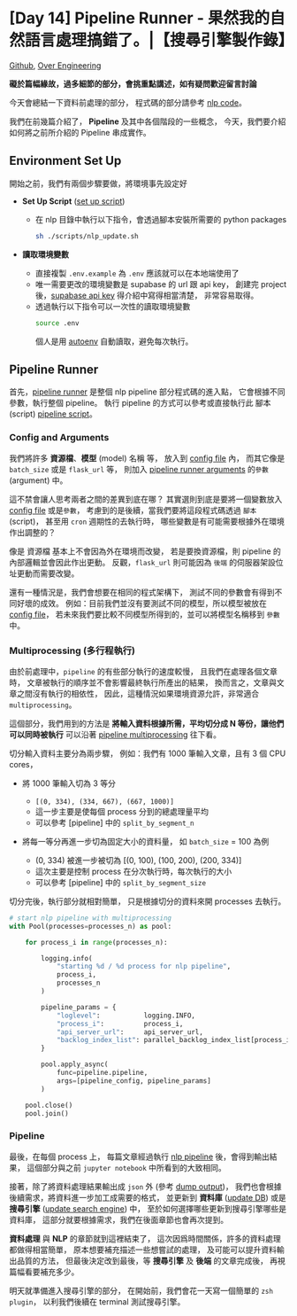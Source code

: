 # [Day 14] Pipeline Runner - 果然我的自然語言處理搞錯了。|【搜尋引擎製作錄】

[Github], [Over Engineering]

**礙於篇幅緣故，過多細節的部分，會挑重點講述，如有疑問歡迎留言討論**

今天會總結一下資料前處理的部分，
程式碼的部分請參考 [nlp code]。

我們在前幾篇介紹了，
**Pipeline** 及其中各個階段的一些概念，
今天，我們要介紹如何將之前所介紹的 Pipeline 串成實作。


## Environment Set Up
開始之前，我們有兩個步驟要做，將環境事先設定好

- **Set Up Script** ([set up script])
  - 在 nlp 目錄中執行以下指令，會透過腳本安裝所需要的 python packages
    ```bash
    sh ./scripts/nlp_update.sh
    ```

- **讀取環境變數**
  - 直接複製 `.env.example` 為 `.env` 應該就可以在本地端使用了
  - 唯一需要更改的環境變數是 supabase 的 url 跟 api key，
    創建完 project 後，[supabase api key] 得介紹中寫得相當清楚，
    非常容易取得。
  - 透過執行以下指令可以一次性的讀取環境變數
    ```bash
    source .env
    ```
    個人是用 [autoenv] 自動讀取，避免每次執行。


## Pipeline Runner
首先，[pipeline runner] 是整個 nlp pipeline 部分程式碼的進入點，
它會根據不同參數，執行整個 pipeline。
執行 pipeline 的方式可以參考或直接執行此 腳本 (script) [pipeline script]。

### Config and Arguments
我們將許多 **資源檔**、**模型** (model) 名稱 等，
放入到 [config file] 內，
而其它像是 `batch_size` 或是 `flask_url` 等，
則加入 [pipeline runner arguments] 的`參數` (argument) 中。

這不禁會讓人思考兩者之間的差異到底在哪？
其實選則到底是要將一個變數放入 [config file] 或是`參數`，
考慮到的是後續，當我們要將這段程式碼透過 `腳本` (script)，
甚至用 `cron` 週期性的去執行時，
哪些變數是有可能需要根據外在環境作出調整的？

像是 資源檔 基本上不會因為外在環境而改變，
若是要換資源檔，則 pipeline 的內部邏輯並會因此作出更動。
反觀，`flask_url` 則可能因為 `後端` 的伺服器架設位址更動而需要改變。

還有一種情況是，我們會想要在相同的程式架構下，
測試不同的參數會有得到不同好壞的成效。
例如：目前我們並沒有要測試不同的模型，所以模型被放在 [config file]，
若未來我們要比較不同模型所得到的，並可以將模型名稱移到 `參數` 中。

### Multiprocessing (多行程執行)
由於前處理中，`pipeline` 的有些部分執行的速度較慢，
且我們在處理各個文章時，
文章被執行的順序並不會影響最終執行所產出的結果，
換而言之，文章與文章之間沒有執行的相依性，
因此，這種情況如果環境資源允許，非常適合 `multiprocessing`。

這個部分，我們用到的方法是
**將輸入資料根據所需，平均切分成 N 等份，讓他們可以同時被執行**
可以沿著 [pipeline multiprocessing] 往下看。

切分輸入資料主要分為兩步驟，
例如：我們有 1000 筆輸入文章，且有 3 個 CPU cores，
- 將 1000 筆輸入切為 3 等分
    - `[(0, 334), (334, 667), (667, 1000)]`
    - 這一步主要是使每個 process 分到的總處理量平均
    - 可以參考 [pipeline] 中的 `split_by_segment_n`

- 將每一等分再進一步切為固定大小的資料量，
  如 `batch_size` = 100 為例
    - (0, 334) 被進一步被切為 [(0, 100), (100, 200), (200, 334)]
    - 這次主要是控制 process 在分次執行時，每次執行的大小
    - 可以參考 [pipeline] 中的 `split_by_segment_size`

切分完後，執行部分就相對簡單，
只是根據切分的資料來開 processes 去執行。
```python
# start nlp pipeline with multiprocessing
with Pool(processes=processes_n) as pool:

    for process_i in range(processes_n):

        logging.info(
            "starting %d / %d process for nlp pipeline",
            process_i,
            processes_n
        )

        pipeline_params = {
            "loglevel":           logging.INFO,
            "process_i":          process_i,
            "api_server_url":     api_server_url,
            "backlog_index_list": parallel_backlog_index_list[process_i]
        }

        pool.apply_async(
            func=pipeline.pipeline,
            args=[pipeline_config, pipeline_params]
        )

    pool.close()
    pool.join()
```


### Pipeline
最後，在每個 process 上，
每篇文章經過執行 [nlp pipeline] 後，會得到輸出結果，
這個部分與之前 `jupyter notebook` 中所看到的大致相同。

接著，除了將資料處理結果輸出成 `json` 外 (參考 [dump output])，
我們也會根據後續需求，將資料進一步加工成需要的格式，
並更新到 **資料庫** ([update DB]) 或是 **搜尋引擎** ([update search engine]) 中，
至於如何選擇哪些更新到搜尋引擎哪些是資料庫，
這部分就要根據需求，我們在後面章節也會再次提到。


**資料處理** 與 **NLP** 的章節就到這裡結束了，
這次因爲時間關係，許多的資料處理都做得相當簡單，
原本想要補充描述一些想嘗試的處理，
及可能可以提升資料輸出品質的方法，
但最後決定改到最後，等 **搜尋引擎** 及 **後端** 的文章完成後，
再視篇幅看要補充多少。

明天就準備進入搜尋引擎的部分，
在開始前，我們會花一天寫一個簡單的 `zsh plugin`，
以利我們後續在 terminal 測試搜尋引擎。


[Github]: https://github.com/over-engineering-ru
[Over Engineering]: https://over-engineering-frontend.fly.dev/
[nlp code]: https://github.com/over-engineering-run/over-engineering/tree/v0.0.1/nlp
[set up script]: https://github.com/over-engineering-run/over-engineering/blob/v0.0.1/nlp/scripts/nlp_setup.sh
[pipeline runner]: https://github.com/over-engineering-run/over-engineering/blob/v0.0.1/nlp/pipeline_runner.py
[pipeline script]: https://github.com/over-engineering-run/over-engineering/blob/v0.0.1/nlp/scripts/nlp_run.sh
[config file]: https://github.com/over-engineering-run/over-engineering/blob/v0.0.1/nlp/config/pipeline.yaml
[pipeline runner arguments]: https://github.com/over-engineering-run/over-engineering/blob/v0.0.1/nlp/pipeline_runner.py#L12
[multiprocessing]: https://github.com/over-engineering-run/over-engineering/blob/v0.0.1/nlp/pipeline_runner.py#L95
[parallel]: https://github.com/over-engineering-run/over-engineering/blob/v0.0.1/nlp/src/parallel.py#L67
[pipeline multiprocessing]: https://github.com/over-engineering-run/over-engineering/blob/v0.0.1/nlp/pipeline_runner.py#L95
[nlp pipeline]: https://github.com/over-engineering-run/over-engineering/blob/v0.0.1/nlp/src/pipeline.py#L194_L239
[dump output]: https://github.com/over-engineering-run/over-engineering/blob/v0.0.1/nlp/src/pipeline.py#L241_L252
[update DB]: https://github.com/over-engineering-run/over-engineering/blob/v0.0.1/nlp/src/pipeline.py#L254_L261
[update search engine]: https://github.com/over-engineering-run/over-engineering/blob/v0.0.1/nlp/src/pipeline.py#L263_L280
[supabase api key]: https://supabase.com/docs/guides/api
[autoenv]: https://github.com/hyperupcall/autoenv
